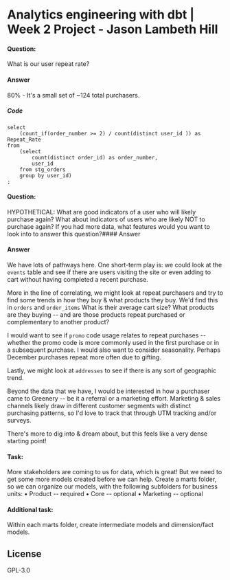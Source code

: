 # Analytics engineering with dbt | Week 2 Project - Jason Lambeth Hill

#### Question: 
What is our user repeat rate? 
#### Answer
80% - It's a small set of ~124 total purchasers.
##### Code
```
select
    (count_if(order_number >= 2) / count(distinct user_id )) as Repeat_Rate
from
    (select
        count(distinct order_id) as order_number,
        user_id
    from stg_orders
    group by user_id) 
;
```

#### Question: 
HYPOTHETICAL: What are good indicators of a user who will likely purchase again? What about indicators of users who are likely NOT to purchase again? If you had more data, what features would you want to look into to answer this question?#### Answer
#### Answer
We have lots of pathways here. One short-term play is: we could look at the `events` table and see if there are users visiting the site or even adding to cart without having completed a recent purchase.

More in the line of correlating, we might look at repeat purchasers and try to find some trends in how they buy & what products they buy. We'd find this in `orders` and `order_items` What is their average cart size? What products are they buying -- and are those products repeat purchased or complementary to another product? 

I would want to see if `promo` code usage relates to repeat purchases -- whether the promo code is more commonly used in the first purchase or in a subsequent purchase. I would also want to consider seasonality. Perhaps December purchases repeat more often due to gifting.

Lastly, we might look at `addresses` to see if there is any sort of geographic trend.

Beyond the data that we have, I would be interested in how a purchaser came to Greenery -- be it a referral or a marketing effort. Marketing & sales channels likely draw in different customer segments with distinct purchasing patterns, so I'd love to track that through UTM tracking and/or surveys. 

There's more to dig into & dream about, but this feels like a very dense starting point!

#### Task: 
More stakeholders are coming to us for data, which is great! But we need to get some more models created before we can help. Create a marts folder, so we can organize our models, with the following subfolders for business units:
• Product -- required
• Core -- optional
• Marketing -- optional 

#### Additional task:
Within each marts folder, create intermediate models and dimension/fact models.




## License
GPL-3.0
